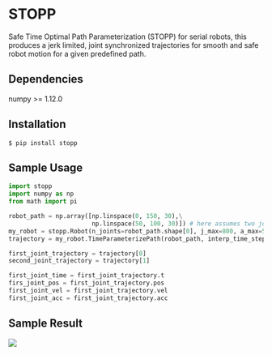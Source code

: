 # STOPP

Safe Time Optimal Path Parameterization (STOPP) for serial robots, this produces
a jerk limited, joint synchronized trajectories for smooth and safe robot motion for a given predefined path.

## Dependencies

numpy >= 1.12.0

## Installation
```
$ pip install stopp
```

## Sample Usage
```Python
import stopp
import numpy as np
from math import pi

robot_path = np.array([np.linspace(0, 150, 30),\
                       np.linspace(50, 100, 30)]) # here assumes two joints
my_robot = stopp.Robot(n_joints=robot_path.shape[0], j_max=800, a_max=50, v_max=6, d_max=50)
trajectory = my_robot.TimeParameterizePath(robot_path, interp_time_step=0.004)

first_joint_trajectory = trajectory[0]
second_joint_trajectory = trajectory[1]

first_joint_time = first_joint_trajectory.t
firs_joint_pos = first_joint_trajectory.pos
first_joint_vel = first_joint_trajectory.vel
first_joint_acc = first_joint_trajectory.acc
```

## Sample Result

![](images/sample.png)
